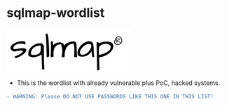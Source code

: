 # sqlmap-wordlist

[![](https://github.com/Offensive-Penetration-Security/sqlmap-wordlist/blob/main/Docs/sqlmap_logo.png)](https://sqlmap.org/)

- This is the wordlist with already vulnerable plus PoC,  hacked systems.

```diff
- WARNING: Please DO NOT USE PASSWORDS LIKE THIS ONE IN THIS LIST!
```

